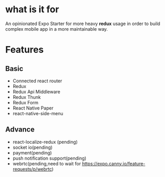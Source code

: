 # what is it for

An opinionated Expo Starter for more heavy **redux** usage in order to build complex mobile app in a more maintainable way.

# Features

## Basic

- Connected react router
- Redux
- Redux Api Middleware
- Redux Thunk
- Redux Form
- React Native Paper
- react-native-side-menu

## Advance

- react-localize-redux (pending)
- socket io(pending)
- payment(pending)
- push notification support(pending)
- webrtc(pending,need to wait for https://expo.canny.io/feature-requests/p/webrtc)
